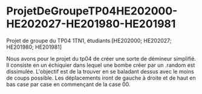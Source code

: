 # ProjetDeGroupeTP04HE202000-HE202027-HE201980-HE201981
Projet de groupe du TP04 1TN1, étudiants [HE202000; HE202027; HE201980; HE201981]

Nous avons pour le projet du tp04 de créer une sorte de démineur simplifié. Il consiste en un échiquier dans lequel une bombe créer par un .random est dissimulée. L'objectif est de la trouver en se baladant dessus avec le moins de coups possible. Les déplacements iront de gauche à droite et de haut en bas case par case en commençant de la case 00.
